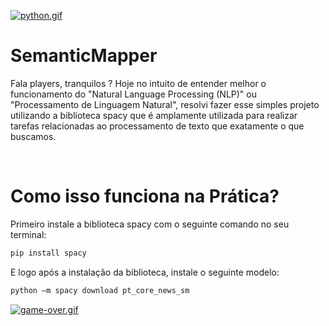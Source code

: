
[![python.gif](https://i.postimg.cc/6pQ1Fynx/python.gif)](https://postimg.cc/gnfDZcgg)

# SemanticMapper

Fala players, tranquilos ? Hoje no intuito de entender melhor o funcionamento do "Natural Language Processing (NLP)" ou "Processamento de Linguagem Natural", resolvi fazer esse simples projeto utilizando a biblioteca spacy que é amplamente utilizada para realizar tarefas relacionadas ao processamento de texto que exatamente o que buscamos. 

<br>

# Como isso funciona na Prática?

Primeiro instale a biblioteca spacy com o seguinte comando no seu terminal:

```python
pip install spacy
```

E logo após a instalação da biblioteca, instale o seguinte modelo:

```python
python –m spacy download pt_core_news_sm
```


[![game-over.gif](https://i.postimg.cc/Jhr7f3K4/game-over.gif)](https://postimg.cc/nXWt7D66)


